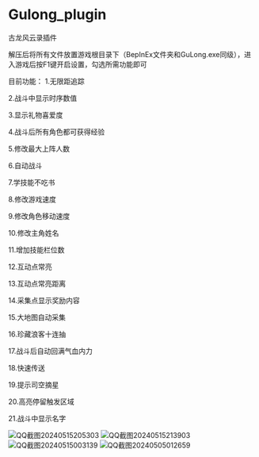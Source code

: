 # Gulong_plugin
古龙风云录插件


解压后将所有文件放置游戏根目录下（BepInEx文件夹和GuLong.exe同级），进入游戏后按F1键开启设置，勾选所需功能即可




目前功能：
1.无限距追踪

2.战斗中显示时序数值

3.显示礼物喜爱度

4.战斗后所有角色都可获得经验

5.修改最大上阵人数

6.自动战斗

7.学技能不吃书

8.修改游戏速度

9.修改角色移动速度

10.修改主角姓名

11.增加技能栏位数

12.互动点常亮

13.互动点常亮距离

14.采集点显示奖励内容

15.大地图自动采集

16.珍藏浪客十连抽

17.战斗后自动回满气血内力

18.快速传送

19.提示司空摘星

20.高亮停留触发区域

21.战斗中显示名字


![QQ截图20240515205303](https://github.com/findsky6544/Gulong_plugin/assets/36687288/d587f906-6a88-446e-95f6-779a6ef8f292)
![QQ截图20240515213903](https://github.com/findsky6544/Gulong_plugin/assets/36687288/3cefe23d-4749-421f-90b8-0546f7a5e537)
![QQ截图20240515003139](https://github.com/findsky6544/Gulong_plugin/assets/36687288/92da26c1-1da9-48a2-b247-78bf02939d64)
![QQ截图20240505012659](https://github.com/findsky6544/Gulong_plugin/assets/36687288/1ce6e1e9-40c8-499f-8c86-b7449f63ff7f)

